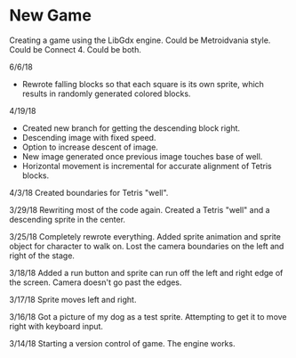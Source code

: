 # New Game
Creating a game using the LibGdx engine. Could be Metroidvania style. Could be Connect 4. Could be both.

6/6/18
- Rewrote falling blocks so that each square is its own sprite, which results in randomly generated colored blocks.

4/19/18
- Created new branch for getting the descending block right.
- Descending image with fixed speed.
- Option to increase descent of image.
- New image generated once previous image touches base of well.
- Horizontal movement is incremental for accurate alignment of Tetris blocks.

4/3/18
Created boundaries for Tetris "well".

3/29/18
Rewriting most of the code again. Created a Tetris "well" and a descending sprite in the center.

3/25/18
Completely rewrote everything. Added sprite animation and sprite object for character to walk on. Lost the camera boundaries on the left and right of the stage.

3/18/18
Added a run button and sprite can run off the left and right edge of the screen. Camera doesn't go past the edges.

3/17/18
Sprite moves left and right.

3/16/18
Got a picture of my dog as a test sprite. Attempting to get it to move right with keyboard input.

3/14/18
Starting a version control of game. The engine works.
